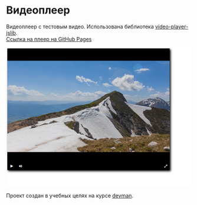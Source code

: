 # Видеоплеер
Видеоплеер с тестовым видео. Использована библиотека [video-player-jslib](https://github.com/devmanorg/video-player-jslib).  
[Ссылка на плеер на GitHub Pages](https://andrperep.github.io/video-player/)  

![Скриншот плеера](player-screenshot.png)

Проект создан в учебных целях на курсе [devman](https://dvmn.org/).